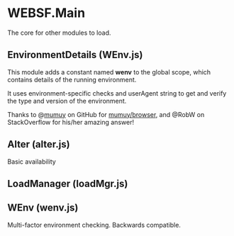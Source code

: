# WEBSF.Main
The core for other modules to load.
## EnvironmentDetails (WEnv.js)
This module adds a constant named **wenv** to the global scope, which contains details of the running environment.

It uses environment-specific checks and userAgent string to get and verify the type and version of the environment.

Thanks to @[mumuy](https://github.com/mumuy) on GitHub for [mumuy/browser](https://github.com/mumuy/browser/), and @RobW on StackOverflow for his/her amazing answer!
## Alter (alter.js)
Basic availability
## LoadManager (loadMgr.js)

## WEnv (wenv.js)
Multi-factor environment checking. Backwards compatible.
